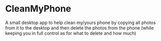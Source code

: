 # CleanMyPhone
A small desktop app to help clean my/yours phone by copying all photos from it to the desktop and then delete the photos from the phone (while keeping you in full control as for what to delete and how much)
